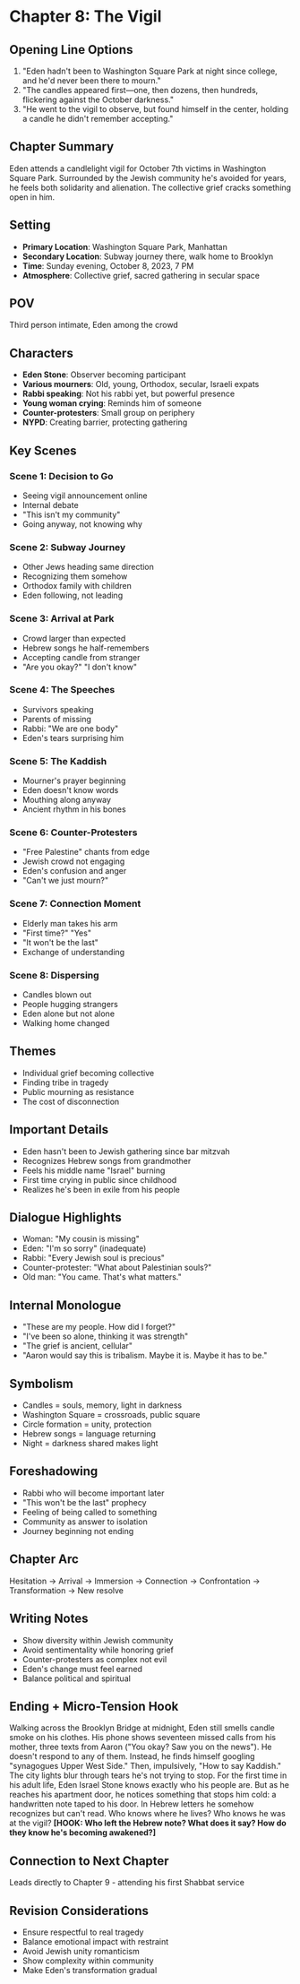 # Chapter 8: The Vigil

## Opening Line Options
1. "Eden hadn't been to Washington Square Park at night since college, and he'd never been there to mourn."
2. "The candles appeared first—one, then dozens, then hundreds, flickering against the October darkness."
3. "He went to the vigil to observe, but found himself in the center, holding a candle he didn't remember accepting."

## Chapter Summary
Eden attends a candlelight vigil for October 7th victims in Washington Square Park. Surrounded by the Jewish community he's avoided for years, he feels both solidarity and alienation. The collective grief cracks something open in him.

## Setting
- **Primary Location**: Washington Square Park, Manhattan
- **Secondary Location**: Subway journey there, walk home to Brooklyn
- **Time**: Sunday evening, October 8, 2023, 7 PM
- **Atmosphere**: Collective grief, sacred gathering in secular space

## POV
Third person intimate, Eden among the crowd

## Characters
- **Eden Stone**: Observer becoming participant
- **Various mourners**: Old, young, Orthodox, secular, Israeli expats
- **Rabbi speaking**: Not his rabbi yet, but powerful presence
- **Young woman crying**: Reminds him of someone
- **Counter-protesters**: Small group on periphery
- **NYPD**: Creating barrier, protecting gathering

## Key Scenes

### Scene 1: Decision to Go
- Seeing vigil announcement online
- Internal debate
- "This isn't my community"
- Going anyway, not knowing why

### Scene 2: Subway Journey
- Other Jews heading same direction
- Recognizing them somehow
- Orthodox family with children
- Eden following, not leading

### Scene 3: Arrival at Park
- Crowd larger than expected
- Hebrew songs he half-remembers
- Accepting candle from stranger
- "Are you okay?" "I don't know"

### Scene 4: The Speeches
- Survivors speaking
- Parents of missing
- Rabbi: "We are one body"
- Eden's tears surprising him

### Scene 5: The Kaddish
- Mourner's prayer beginning
- Eden doesn't know words
- Mouthing along anyway
- Ancient rhythm in his bones

### Scene 6: Counter-Protesters
- "Free Palestine" chants from edge
- Jewish crowd not engaging
- Eden's confusion and anger
- "Can't we just mourn?"

### Scene 7: Connection Moment
- Elderly man takes his arm
- "First time?" "Yes"
- "It won't be the last"
- Exchange of understanding

### Scene 8: Dispersing
- Candles blown out
- People hugging strangers
- Eden alone but not alone
- Walking home changed

## Themes
- Individual grief becoming collective
- Finding tribe in tragedy
- Public mourning as resistance
- The cost of disconnection

## Important Details
- Eden hasn't been to Jewish gathering since bar mitzvah
- Recognizes Hebrew songs from grandmother
- Feels his middle name "Israel" burning
- First time crying in public since childhood
- Realizes he's been in exile from his people

## Dialogue Highlights
- Woman: "My cousin is missing"
- Eden: "I'm so sorry" (inadequate)
- Rabbi: "Every Jewish soul is precious"
- Counter-protester: "What about Palestinian souls?"
- Old man: "You came. That's what matters."

## Internal Monologue
- "These are my people. How did I forget?"
- "I've been so alone, thinking it was strength"
- "The grief is ancient, cellular"
- "Aaron would say this is tribalism. Maybe it is. Maybe it has to be."

## Symbolism
- Candles = souls, memory, light in darkness
- Washington Square = crossroads, public square
- Circle formation = unity, protection
- Hebrew songs = language returning
- Night = darkness shared makes light

## Foreshadowing
- Rabbi who will become important later
- "This won't be the last" prophecy
- Feeling of being called to something
- Community as answer to isolation
- Journey beginning not ending

## Chapter Arc
Hesitation → Arrival → Immersion → Connection → Confrontation → Transformation → New resolve

## Writing Notes
- Show diversity within Jewish community
- Avoid sentimentality while honoring grief
- Counter-protesters as complex not evil
- Eden's change must feel earned
- Balance political and spiritual

## Ending + Micro-Tension Hook
Walking across the Brooklyn Bridge at midnight, Eden still smells candle smoke on his clothes. His phone shows seventeen missed calls from his mother, three texts from Aaron ("You okay? Saw you on the news"). He doesn't respond to any of them. Instead, he finds himself googling "synagogues Upper West Side." Then, impulsively, "How to say Kaddish." The city lights blur through tears he's not trying to stop. For the first time in his adult life, Eden Israel Stone knows exactly who his people are. But as he reaches his apartment door, he notices something that stops him cold: a handwritten note taped to his door. In Hebrew letters he somehow recognizes but can't read. Who knows where he lives? Who knows he was at the vigil? **[HOOK: Who left the Hebrew note? What does it say? How do they know he's becoming awakened?]**

## Connection to Next Chapter
Leads directly to Chapter 9 - attending his first Shabbat service

## Revision Considerations
- Ensure respectful to real tragedy
- Balance emotional impact with restraint
- Avoid Jewish unity romanticism
- Show complexity within community
- Make Eden's transformation gradual